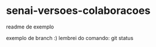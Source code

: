 # senai-versoes-colaboracoes

readme de exemplo

exemplo de branch :)
lembrei do comando: git status

